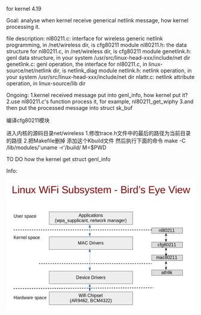 for kernel 4.19

Goal:
analyse when kernel receive generical netlink message, how kernel processing it.

file description:
nl80211.c: interface for wireless generic netlink programming, in /net/wireless dir, is cfg80211 module 
nl80211.h: the data structure for nl80211.c, in /net/wireless dir, is cfg80211 module 
genetlink.h: genl data structure, in your system /usr/src/linux-head-xxx/include/net dir
genetlink.c: genl operation, the interface for nl80211.c, in linux-source/net/netlink dir, is netlink_diag module
netlink.h: netlink operation, in your system /usr/src/linux-head-xxx/include/net dir
nlattr.c: netlink attribute operation, in linux-source/lib dir

Ongoing:
1.kernel received message put into genl_info, how kernel put it?
2.use nl80211.c's function process it, for example, nl80211_get_wiphy
3.and then put the processed message into struct sk_buf 


编译cfg80211模块

进入内核的源码目录net/wireless
1.修改trace.h文件中的最后的路径为当前目录的路径
2.把Makefile删掉
添加这个Kbuild文件
然后执行下面的命令
make -C /lib/modules/'uname -r'/build/ M=$PWD

TO DO
how the kernel get struct genl_info

Info:

<img src="picture/Wifi-Sub-Sys.png"></img>
